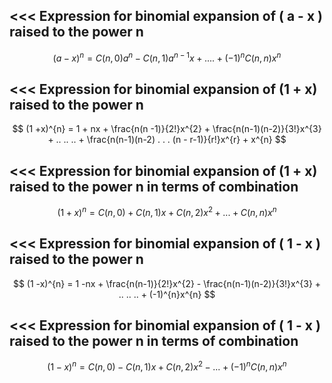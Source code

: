 <<<
 Expression for binomial expansion of ( a - x ) raised to the power n
---

$$ (a -x)^{n} = C(n,0)a^{n} - C(n,1)a^{n-1}x + . . . . + (-1)^{n}C(n,n)x^{n}  $$ 


>>> 
<<<
 Expression for binomial expansion of (1 + x) raised to the power n
---


$$ (1 +x)^{n} = 1 + nx + \frac{n(n -1)}{2!}x^{2} + \frac{n(n-1)(n-2)}{3!}x^{3} + .. .. .. + \frac{n(n-1)(n-2) . . . (n - r-1)}{r!}x^{r} + x^{n} $$ 

>>> 
<<<
 Expression for binomial expansion of (1 + x) raised to the power n in terms of combination
---

$$ (1+x)^{n}= C(n,0) + C(n,1)x + C(n,2)x^{2} + . . . + C(n,n)x^{n} $$ 


>>> 
<<<
 Expression for binomial expansion of ( 1 - x ) raised to the power n
---


$$ (1 -x)^{n} = 1 -nx + \frac{n(n-1)}{2!}x^{2} - \frac{n(n-1)(n-2)}{3!}x^{3} + .. .. .. + (-1)^{n}x^{n} $$ 


>>> 
<<<
 Expression for binomial expansion of ( 1 - x ) raised to the power n in terms of combination
---

$$ (1 - x)^{n}= C(n,0) - C(n,1)x + C(n,2)x^{2} - . . . + (-1)^{n} C(n,n)x^{n} $$ 
>>> 
